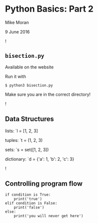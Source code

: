 
# Python Basics: Part 2

Mike Moran

9 June 2016

!

## `bisection.py`

Available on the website

Run it with
```
$ python3 bisection.py
```

Make sure you are in the correct directory!

!

## Data Structures

lists: `l = [1, 2, 3]

tuples: `t = (1, 2, 3)

sets: `s = set([1, 2, 3])

dictionary: `d = {'a': 1, 'b': 2, 'c': 3}

!

## Controlling program flow

```
if condition is True:
    print('true')
elif condition is False:
    print('false')
else:
    print('you will never get here')
```
